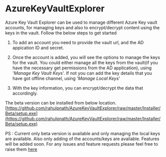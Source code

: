 # AzureKeyVaultExplorer
Azure Key Vault Explorer can be used to manage different Azure Key vault accounts, for managing keys and also to encrypt/decrypt content using the keys in the vault.
Follow the below steps to get started
 
1. To add an account you need to provide the vault url, and the AD appication ID and secret.

2. Once the account is added, you will see the options to manage the keys for the vault. You could either manage all the keys from the vault(if you have the necessary get permissions from the AD application), using '*Manage Key Vault Keys*'. If not you can add the key details that you have got offline channel, using '*Manage Local Keys*'


3. With the key information, you can encrypt/decrypt the data that accordingly.

The beta version can be installed from below location.
[https://github.com/rahulpnath/AzureKeyVaultExplorer/raw/master/Installer/Beta/setup.exe](https://github.com/rahulpnath/AzureKeyVaultExplorer/raw/master/Installer/Beta/setup.exe)  

PS : 
Current only beta version is available and only managing the local keys are available. Also only adding of the accounts/keys are available. Features will be added soon. For any issues and feature requests please feel free to raise them [here](https://github.com/rahulpnath/AzureKeyVaultExplorer/issues)